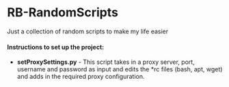 RB-RandomScripts
================

Just a collection of random scripts to make my life easier

#### Instructions to set up the project:
* **setProxySettings.py** - This script takes in a proxy server, port, username and password as input and edits the *rc files (bash, apt, wget) and adds in the required proxy configuration.
